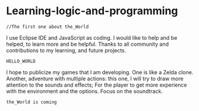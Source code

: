 # Learning-logic-and-programming
	
	//The first one about the_World
	
I use Eclipse IDE and JavaScript as coding.
I would like to help and be helped,
to learn more and be helpful.
Thanks to all community and contributions to my learning,
and future projects.

	HELLO_WORLD

I hope to publicize my games that I am developing.
One is like a Zelda clone.
Another, adventure with multiple actions:
this one, I will try to draw more attention to the sounds and effects;
For the player to get more experience with the environment and the options.
Focus on the soundtrack.

	the_World is coming
